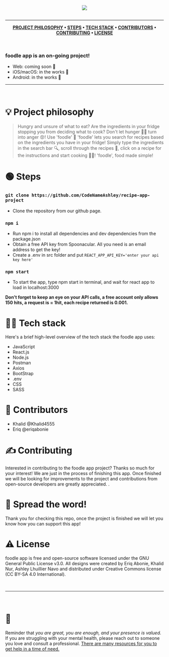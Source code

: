 <div align='center'>
  
<img src='https://github.com/CodeNameAshley/recipe-app-project/blob/master/src/images/foodle-logo.png'>
  
</div>

<br />

---

<div align="center">

**[PROJECT PHILOSOPHY](https://github.com/chroline/recipe-app-project#-project-philosophy) • 
[STEPS](https://github.com/chroline/recipe-app-project#-steps) • 
[TECH STACK](https://github.com/chroline/recipe-app-project#-tech-stack) • 
[CONTRIBUTORS](https://github.com/chroline/recipe-app-project#%EF%B8%8F-contributors) • 
[CONTRIBUTING](https://github.com/chroline/recipe-app-project#-contributing) • 
[LICENSE](https://github.com/chroline/recipe-app-project#%EF%B8%8F-license)**

</div>

<br />

### foodle app is an on-going project! 

- Web: coming soon 👀
- iOS/macOS: in the works 🔧
- Android: in the works 🔧

---

<br />

# 💡 Project philosophy

> Hungry and unsure of what to eat? Are the ingredients in your fridge stopping you from deciding what to cook? Don't let hunger 🙍‍♂️ turn into anger 😡! 
> Use 'foodle' 🙌 
>'foodle' lets you search for recipes based on the ingredients you have in your fridge! Simply type the ingredients in the search bar 🔍, scroll through the recipes 📜, click on a recipe for the instructions and start cooking 👩‍🍳!
>'foodle', food made simple!

# 🟢 Steps

### `git clone https://github.com/CodeNameAshley/recipe-app-project`
- Clone the repository from our github page. 
### `npm i`
- Run npm i to install all dependencies and dev dependencies from the package.json
- Obtain a free API key from Spoonacular. All you need is an email address to get the key!
- Create a .env in src folder and put `REACT_APP_API_KEY='enter your api key here'`
### `npm start`
- To start the app, type npm start in terminal, and wait for react app to load in localhost:3000

**Don't forget to keep an eye on your API calls, a free account only allows 150 hits, a request is = 1hit, each recipe returned is 0.001.**

# 👨‍💻 Tech stack

Here's a brief high-level overview of the tech stack the foodle app uses:

- JavaScript
- React.js
- Node.js
- Postman
- Axios
- BootStrap
- .env
- CSS
- SASS

# 🧍 Contributors

- Khalid @Khalid4555
- Eriq @eriqabonie

# ✍️ Contributing

Interested in contributing to the foodle app project? Thanks so much for your interest! We are just in the process of finishing this app. Once finished we will be looking for improvements to the project and contributions from open-source developers are greatly appreciated.
.

# 🌟 Spread the word!

Thank you for checking this repo, once the project is finished we will let you know how you can support this app!

# ⚠️ License

foodle app is free and open-source software licensed under the GNU General Public License v3.0. All designs were created by Eriq Abonie, Khalid Nur, Ashley Lhuillier Navo and distributed under Creative Commons license (CC BY-SA 4.0 International).

<br />

---

<br />

# 💛

Reminder that *you are great, you are enough, and your presence is valued.* If you are struggling with your mental health, please reach out to someone you love and consult a professional. [There are many resources for you to get help in a time of need.](https://www.nimh.nih.gov/health/find-help)

